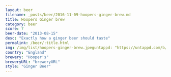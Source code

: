 ```yaml
---
layout: beer
filename: _posts/beer/2016-11-09-hoopers-ginger-brew.md
title: Hoopers Ginger brew
category: beer
score: 7
beer-date: "2013-08-15"
desc: "Exactly how a ginger beer should taste"
permalink: /beer/:title.html
img: /img/list/hoopers-ginger-brew.jpeguntappd: "https://untappd.com/b/hoopers-ginger-brew/266654"
country: "England"
brewery: "Hooper's"
breweryURL: "breweryURL"
style: "Ginger Beer"
---
```

